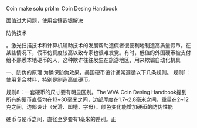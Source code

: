 Coin make solu prblm   Coin Desing Handbook


面值过大问题，使用金镶嵌银解决

防伪技术

。激光扫描技术和计算机辅助技术的发展帮助造假者很便利地制造高质量假币。在某些情况下，假币仿真度较高以致专家也很难发觉。有时，低值的外国硬币被支付给不熟悉本地硬币的人，这种欺诈往往发生在旅游地区，用来欺骗自动化机具


一、防伪的原理
为确保防伪效果，美国硬币设计通常遵循以下几条规则。
规则1：使用复合材料，特别是制造高值硬币。



规则8：一套硬币的尺寸要有明显区别。The WVA Coin Desing Handbook提到所有的硬币直径均在13~30毫米之间，边部厚度在1.7~2.8毫米之间，重量在2~12克之间，边部设计（光滑、凹槽、字母）、颜色变化能增加硬币的防伪性能


硬币与硬币之间，直径至少要有1毫米的差别。正

